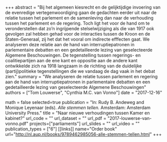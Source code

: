 +++
abstract = "Bĳ het algemeen kiesrecht en de gelijktijdige invoering van de evenredige vertegenwoordiging gaan de gedachten eerder uit naar de relatie tussen het parlement en de samenleving dan naar de verhouding tussen het parlement en de regering. Toch ligt het voor de hand om te veronderstellen dat zo’n ingrijpende stelselwijziging als die van 1917 ook gevolgen zal hebben gehad voor de interacties tussen de Kroon en de Staten-Generaal, zij het dat het vooral om indirecte efffecten gaat. We analyseren deze relatie aan de hand van interruptiepatronen in parlementaire debatten en een gedetailleerde lezing van geselecteerde Algemene Beschouwingen. De tegenstelling tussen regerings- en coalitiepartijen aan de ene kant en oppositie aan de andere kant ontwikkelde zich na 1918 langzaam in de richting van de duidelijke (partij)politieke tegenstellingen die we vandaag de dag vaak in het debat zien."
summary = "We analyseren de relatie tussen parlement en regering aan de hand van interruptiepatronen in parlementaire debatten en een gedetailleerde lezing van geselecteerde Algemene Beschouwingen"
authors = ["Tom Louwerse", "Cynthia M.C. van Vonno"]
date = "2017-12-16"

math = false
selected=true
publication = "In: Rudy B. Andeweg and Monique Leyenaar (eds). *Alle stemmen tellen.* Amsterdam: Amsterdam University Press."
title = "Naar nieuwe verhoudingen tussen Kamer en kabinet?"
url_code = ""
url_dataset = ""
url_pdf = "2017-louwerse-van-vonno.pdf"
projects=["parliaments"]
url_slides = ""
url_video = ""
publication_types = ["6"]
[[links]]
	name="Order book"
	url="http://nl.aup.nl/books/9789462985056-alle-stemmen-tellen.html"
+++